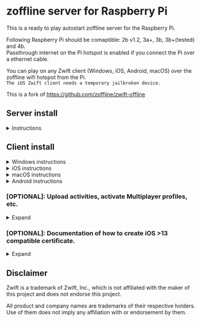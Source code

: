 # zoffline server for Raspberry Pi

This is a ready to play autostart zoffline server for the Raspberry Pi.

Following Raspberry Pi should be comaptible: 2b v1.2, 3a+, 3b, 3b+(tested) and 4b.<br>
Passthrough internet on the Pi hotspot is enabled if you connect the Pi over a ethernet cable.

You can play on any Zwift client (Windows, iOS, Android, macOS) over the zoffline wifi hotspot from the Pi.<br> 
``The iOS Zwift client needs a temporary jailbroken device.``

This is a fork of https://github.com/zoffline/zwift-offline

## Server install

<details><summary>Instructions</summary>

* Download the zoffline server IMG file:<br> 
  https://drive.google.com/u/0/uc?id=1WNHDLaHiUb-6NyaCZs1b8IM0pfKUMgDO&export=download
* Extract the ZIP file to a known location.
* Write the IMG file with a program to a SD-Card which is at least 4GB in size. 
* Windows users can use Win32 Disk Imager:<br>
  https://sourceforge.net/projects/win32diskimager/<p>
* The OS will auto resize at boot and use all remaining space of the SD-Card.

</details>

## Client install

<details><summary>Windows instructions</summary>

* Install Zwift https://www.zwift.com/eu-de/download<p>
* Connect to the zoffline hotspot on the windows laptop which you will use to Zwift.<br>
``password zoffline``<p>
* Open a browser and go to http://192.168.50.10/certs
  * Download the files ``cacert.pem`` and ``import-into-win-macos.p12``<p>
* Open Command Prompt as an admin, cd to that location and run.
  * ``certutil.exe -importpfx Root import-into-win-macos.p12``
  * If you're prompted for a password, just leave it blank. There is no password.<p>
* Copy the file ``cacert.pem`` to the folder ``C:\Program Files (x86)\Zwift\data`` and overwrite the old file.<p>
* You are done, have fun.

</details>

<details><summary>iOS instructions</summary>

* You need a temporary jailbroken iOS device. 
  * After the replacement of the``cacert.pem`` in the Zwift folder we do not need the jailbreak anymore.
  * At the end of the procedure you can reboot your iOS device and the jailbreak is not active anymore.
  * Zwift will still work with zoffline and should be updateable without going through the procedure again (untested).<p>
* Let's jailbreak the iOS device now:
  * Check if it is compatible with the checkra1n jailbreak,<br> other jailbreaks may work but are not tested:<br> 
   https://taig9.com/apps/checkra1n-downloader/
  * If yes follow this tutorial, other tutorials may work but are not tested:<br>
    https://www.techacrobat.com/checkra1n-jailbreak-for-windows/
  * If you did everything right you should now have a new App called Checkra1n on your iOS device.
    * Install Cydia App through the Checkra1n App on the iPad.
    * Install Filza file browser App through Cydia App.<p>
* Install the Zwift App through the official App store if you did not already.<p>
* Connect to the zoffline hotspot; ``password zoffline``.<p>
* Now we do the certificate file installation for iOS and Zwift.
  * Open in Safari http://192.168.50.10/certs
    * Short touch press on ``import-into-ios.pem``. 
    * Follow this tutorial now:<br>
	https://support.securly.com/hc/en-us/articles/206978437-How-do-I-deploy-Securly-SSL-certificate-to-iOS-
  * Go back to Safari and open again http://192.168.50.10/certs
    * Long touch press on ``cacert.pem`` touch press on ``download linked file``.
  * Open Filza file browser App. 
    * Go to the path<br> 
	``/private/var/mobile/Library/Mobile Documents/com~apple~CloudDocs/Downloads``.
	* Long press on ``cacert.pem`` choose move.
	* Go to the path ``/var/containers/Bundle/Application/Zwift/Zwift.app/dataES``.
    * Press the pinboard icon on the bottom left hand side and then the left icon arrow ``paste``.
    * If you did it right you will be asked if you want to replace the file ``cacert.pem`` press ``replace``.<p>
* Check if you you are still connected to the zoffline AP, if not connect to it.<p>
* Launch the Zwift App.
  * Press on add existing user and not on create new user.
  * Login with random credentials with any mail or username and password (check next two steps before you do it).
    * You can use the Zwift App on the same iOS device with zoffline server and offical server.
    * If you wan't that, then do not use your Zwift online E-Mail username to create your zoffline user.
  * Official online use: Connect to your usual internet AP and open Zwift (close Zwift if it is open in background).
  * zoffline use: Connect to the zoffline AP and open Zwift (close Zwift if it is open in background).
    * If you are using a zoffline and a offical online profile you have two profiles in the Zwift App.<p>
* If you wan't to deactivate the jailbreak, reboot your device.<p>
* You are done, have fun.

</details>

<details><summary>macOS instructions</summary>

* TBA

</details>

<details><summary>Android instructions</summary>

* TBA

</details>

### [OPTIONAL]: Upload activities, activate Multiplayer profiles, etc.

<details><summary>Expand</summary>

* Connect with a SSH program like Putty or WinSCP to the Pi.<br> 
``(User: pi Password: raspberry)``.
  * Uploading activities.
    * The Pi needs to be connected to a ethernet cable with internet access.
    * Modify the necessary files (garmin, strava).
  * Enable Multiplayer profiles.
    * Modify the necessary files.<br>

* Which files you need to modify you can look here (step 3-6):<br>
  https://github.com/zoffline/zwift-offline/blob/master/README.md	

</details>

### [OPTIONAL]: Documentation of how to create iOS >13 compatible certificate.

<details><summary>Expand</summary>

* TBA

</details>

## Disclaimer

Zwift is a trademark of Zwift, Inc., which is not affiliated with the maker of
this project and does not endorse this project.

All product and company names are trademarks of their respective holders. Use of
them does not imply any affiliation with or endorsement by them.